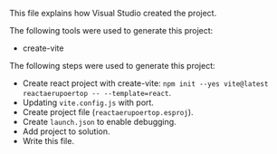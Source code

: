 This file explains how Visual Studio created the project.

The following tools were used to generate this project:
- create-vite

The following steps were used to generate this project:
- Create react project with create-vite: `npm init --yes vite@latest reactaerupoertop -- --template=react`.
- Updating `vite.config.js` with port.
- Create project file (`reactaerupoertop.esproj`).
- Create `launch.json` to enable debugging.
- Add project to solution.
- Write this file.
